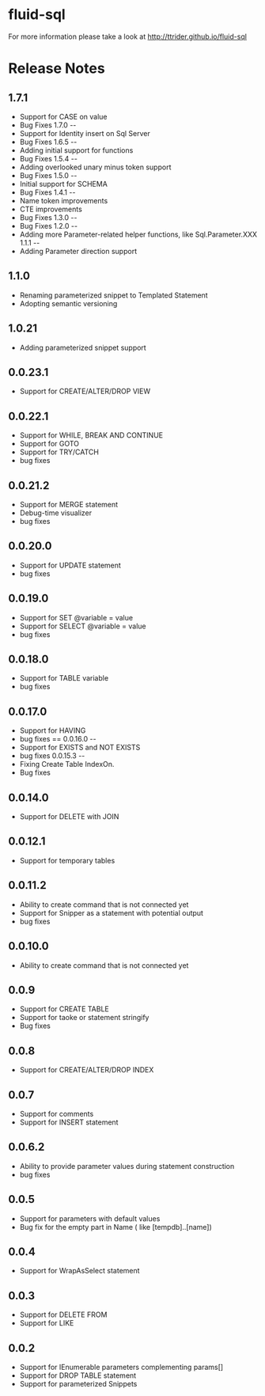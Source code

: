 fluid-sql
=========

For more information please take a look at http://ttrider.github.io/fluid-sql

Release Notes
==
1.7.1
--
* Support for CASE on value 
* Bug Fixes
1.7.0
--
* Support for Identity insert on Sql Server
* Bug Fixes
1.6.5
--
* Adding initial support for functions
* Bug Fixes
1.5.4
--
* Adding overlooked unary minus token support
* Bug Fixes
1.5.0
--
* Initial support for SCHEMA
* Bug Fixes
1.4.1
--
* Name token improvements
* CTE improvements
* Bug Fixes
1.3.0
--
* Bug Fixes
1.2.0
--
* Adding more Parameter-related helper functions, like Sql.Parameter.XXX
1.1.1
--
* Adding Parameter direction support

1.1.0
--
* Renaming parameterized snippet to Templated Statement
* Adopting semantic versioning

1.0.21
--
* Adding parameterized snippet support


0.0.23.1
--
* Support for CREATE/ALTER/DROP VIEW

0.0.22.1
--
* Support for WHILE, BREAK AND CONTINUE
* Support for GOTO
* Support for TRY/CATCH
* bug fixes

0.0.21.2
--
* Support for MERGE statement
* Debug-time visualizer
* bug fixes

0.0.20.0
--
* Support for UPDATE statement
* bug fixes

0.0.19.0
--
* Support for SET @variable = value
* Support for SELECT @variable = value
* bug fixes

0.0.18.0
--
* Support for TABLE variable
* bug fixes


0.0.17.0
--
* Support for HAVING
* bug fixes
==
0.0.16.0
--
* Support for EXISTS and NOT EXISTS
* bug fixes
0.0.15.3
--
* Fixing Create Table IndexOn.
* Bug fixes

0.0.14.0
--
* Support for DELETE with JOIN

0.0.12.1
--
* Support for temporary tables

0.0.11.2
--
* Ability to create command that is not connected yet
* Support for Snipper as a statement with potential output
* bug fixes

0.0.10.0
--
* Ability to create command that is not connected yet

0.0.9
--
* Support for CREATE TABLE
* Support for taoke or statement stringify
* Bug fixes

0.0.8
--
* Support for CREATE/ALTER/DROP INDEX

0.0.7
--
* Support for comments
* Support for INSERT statement

0.0.6.2
--
* Ability to provide parameter values during statement construction
* bug fixes

0.0.5
--
* Support for parameters with default values
* Bug fix for the empty part in Name ( like [tempdb]..[name])

0.0.4
--
* Support for WrapAsSelect statement

0.0.3
--
* Support for DELETE FROM
* Support for LIKE

0.0.2
--
* Support for IEnumerable parameters complementing params[]
* Support for DROP TABLE statement
* Support for parameterized Snippets
